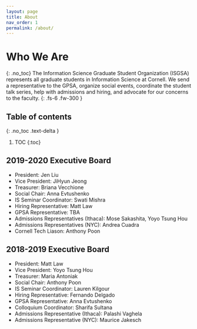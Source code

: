 ```yaml
---
layout: page
title: About
nav_order: 1
permalink: /about/
---
```


# Who We Are
{: .no_toc}
The Information Science Graduate Student Organization (ISGSA) represents all graduate students in Information Science at Cornell. We send a representative to the GPSA, organize social events, coordinate the student talk series, help with admissions and hiring, and advocate for our concerns to the faculty. 
{: .fs-6 .fw-300 }


## Table of contents
{: .no_toc .text-delta }

1. TOC
{:toc}

## 2019-2020 Executive Board

* President: Jen Liu
* Vice President: JiHyun Jeong
* Treasurer: Briana Vecchione
* Social Chair: Anna Evtushenko
* IS Seminar Coordinator: Swati Mishra
* Hiring Representative: Matt Law
* GPSA Representative: TBA
* Admissions Representatives (Ithaca): Mose Sakashita, Yoyo Tsung Hou
* Admissions Representatives (NYC): Andrea Cuadra
* Cornell Tech Liason: Anthony Poon

## 2018-2019 Executive Board

* President: Matt Law
* Vice President: Yoyo Tsung Hou 
* Treasurer: Maria Antoniak
* Social Chair: Anthony Poon
* IS Seminar Coordinator: Lauren Kilgour
* Hiring Representative: Fernando Delgado
* GPSA Representative: Anna Evtushenko
* Colloquium Coordinator: Sharifa Sultana
* Admissions Representative (Ithaca): Palashi Vaghela
* Admissions Representative (NYC): Maurice Jakesch